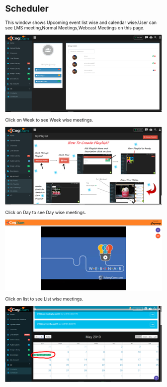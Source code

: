 # Scheduler

This window shows Upcoming event list wise and calendar wise.User can see LMS meeting,Normal Meetings,Webcast Meetings on this page.

![](../../.gitbook/assets/image%20%28168%29.png)

Click on Week to see Week wise meetings.

![](../../.gitbook/assets/image%20%2861%29.png)

Click on Day to see Day wise meetings.

![](../../.gitbook/assets/image%20%28129%29.png)

Click on list to see List wise meetings.

![](../../.gitbook/assets/image%20%28135%29.png)

